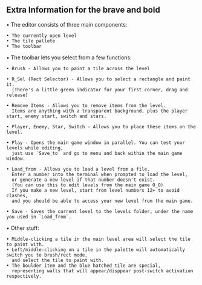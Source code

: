 ## Extra Information for the brave and bold

• The editor consists of three main components:

    • The currently open level
    • The tile pallete
    • The toolbar

• The toolbar lets you select from a few functions:

    • Brush - Allows you to paint a tile across the level

    • R_Sel (Rect Selector) - Allows you to select a rectangle and paint it. 
      (There's a little green indicator for your first corner, drag and release)

    • Remove Items - Allows you to remove items from the level.
      Items are anything with a transparent background, plus the player start, enemy start, switch and stars.

    • Player, Enemy, Star, Switch - Allows you to place these items on the level.

    • Play - Opens the main game window in parallel. You can test your levels while editing, 
      just use `Save_to` and go to menu and back within the main game window.

    • Load_from - Allows you to load a level from a file. 
      Enter a number into the terminal when prompted to load the level, 
      or generate a new level if that number doesn't exist.
      (You can use this to edit levels from the main game O_O)
      If you make a new level, start from level numbers 12+ to avoid clashes, 
      and you should be able to access your new level from the main game.

    • Save - Saves the current level to the levels folder, under the name you used in `Load_from`.

• Other stuff:

    • Middle-clicking a tile in the main level area will select the tile to paint with.
    • Left/middle-clicking on a tile in the palette will automatically switch you to brush/rect mode, 
      and select the tile to paint with.
    • The boulder item and the blue hatched tile are special, 
      representing walls that will appear/disppear post-switch activation respectively.